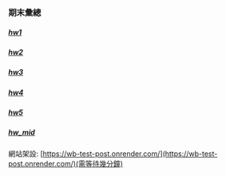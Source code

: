 ### 期末彙總

##### [hw1](./hw1/)

##### [hw2](./hw2/)

##### [hw3](./hw3/)

##### [hw4](./hw4/)

##### [hw5](./hw5/)

##### [hw_mid](./Mid_hw/)
網站架設: [https://wb-test-post.onrender.com/](https://wb-test-post.onrender.com/)(需等待幾分鐘)